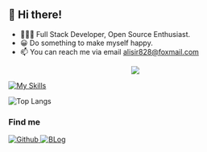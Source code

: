 ## 👋 Hi there!

- 🧑🏻‍💻 Full Stack Developer, Open Source Enthusiast.
- 😀 Do something to make myself happy.
- 📫 You can reach me via email [alisir828@foxmail.com](mailto:alisir828@foxmail.com)

<!-- dynamic typing effect 动态打字效果 -->
<div align="center">
<!--     <img src="https://readme-typing-svg.demolab.com?font=Fira+Code&pause=1000&width=435&lines=println(3.1415926);阿狸先森&center=true&size=27" style="border-radius: 8xp;" /> -->
</div>

<!-- knock code pictures 敲代码的图片 -->
<div align="center">
  <img src="https://cdn.jsdelivr.net/gh/sun0225SUN/sun0225SUN/assets/images/coding.gif" /><br>
</div>

<!-- 技能图标 -->
[![My Skills](https://skillicons.dev/icons?i=ts,nodejs,vue,nuxt,react,nextjs,docker,nestjs,go,postgres,mysql,mongodb,redis,java,py,jenkins,jest,linux,vscode)](https://skillicons.dev)
<!-- GitHub 统计信息 -->
<div>
  <!--   <img src="https://github-readme-stats.vercel.app/api?username=alisir-828&theme=radical" alt="Anurag's GitHub stats" /> -->
  <img src="https://github-readme-stats.vercel.app/api/top-langs/?username=alisir-828&layout=compact&theme=radical" alt="Top Langs" />
</div>

### Find me

<p>
  <a href="https://github.com/alisir-828" target="_blank">
    <img alt="Github" src="https://img.shields.io/badge/GitHub-%2312100E.svg?&style=for-the-badge&logo=Github&logoColor=white" />
  </a> 
  <a href="https://www.alisir.cn" target="_blank">
    <img alt="BLog" src="https://img.shields.io/badge/Blog-blue?style=for-the-badge&logo=Blog&logoColor=%232b8bff&logoSize=%23FF5733&color=%232b8bff&cacheSeconds=3600&link=https%3A%2F%2Fwww.alisir.cn%2F" />
  </a>
</p>
